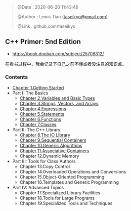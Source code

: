 > @Date    : 2020-06-20 11:43:49
>
> @Author  : Lewis Tian (taseikyo@gmail.com)
>
> @Link    : github.com/taseikyo

## C++ Primer: 5nd Edition

- https://book.douban.com/subject/25708312/

在看书过程中，我会记录下自己之前不懂或者没注意的知识点。

### Contents

- [Chapter 1.Getting Started](src/01.getting-started.md)
- Part I: The Basics
	- [Chapter 2.Variables and Basic Types](src/02.variables-and-basic-types.md)
	- [Chapter 3.Strings, Vectors, and Arrays](src/03.strings-vectors-and-arrays.md)
	- [Chapter 4.Expressions](src/04.expressions.md)
	- [Chapter 5.Statements](src/05.statements.md)
	- [Chapter 6.Functions](src/06.functions.md)
	- [Chapter 7.Classes](src/07.classes.md)
- Part II: The C++ Library
	- [Chapter 8.The IO Library](src/08.the-io-library.md)
	- [Chapter 9.Sequential Containers](src/09.sequential-containers.md)
	- [Chapter 10.Generic Algorithms](src/10.generic-algorithms.md)
	- [Chapter 11.Associative Containers](src/11.associative-containers.md)
	- Chapter 12.Dynamic Memory
- Part III: Tools for Class Authors
	- Chapter 13.Copy Control
	- Chapter 14.Overloaded Operations and Conversions
	- Chapter 15.Object-Oriented Programming
	- Chapter 16.Templates and Generic Programming
- Part IV: Advanced Topics
	- Chapter 17.Specialized Library Facilities
	- Chapter 18.Tools for Large Programs
	- Chapter 19.Specialized Tools and Techniques